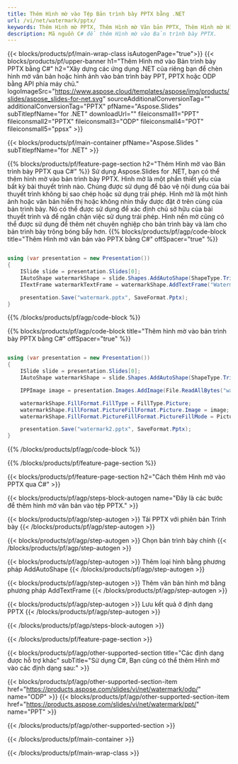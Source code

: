 ```yaml
---
title: Thêm Hình mờ vào Tệp Bản trình bày PPTX bằng .NET
url: /vi/net/watermark/pptx/
keywords: Thêm Hình mờ PPTX, Thêm Hình mờ Văn bản PPTX, Thêm Hình mờ Hình ảnh PPTX
description: Mã nguồn C# để thêm Hình mờ vào Bản trình bày PPTX.
---
```


{{< blocks/products/pf/main-wrap-class isAutogenPage="true">}}
{{< blocks/products/pf/upper-banner h1="Thêm Hình mờ vào Bản trình bày PPTX bằng C#" h2="Xây dựng các ứng dụng .NET của riêng bạn để chèn hình mờ văn bản hoặc hình ảnh vào bản trình bày PPT, PPTX hoặc ODP bằng API phía máy chủ." logoImageSrc="https://www.aspose.cloud/templates/aspose/img/products/slides/aspose_slides-for-net.svg" sourceAdditionalConversionTag="" additionalConversionTag="PPTX" pfName="Aspose.Slides" subTitlepfName="for .NET" downloadUrl="" fileiconsmall1="PPT" fileiconsmall2="PPTX" fileiconsmall3="ODP" fileiconsmall4="POT" fileiconsmall5="ppsx" >}}

{{< blocks/products/pf/main-container pfName="Aspose.Slides " subTitlepfName="for .NET" >}}

{{% blocks/products/pf/feature-page-section  h2="Thêm Hình mờ vào Bản trình bày PPTX qua C#" %}}
Sử dụng Aspose.Slides for .NET, bạn có thể thêm hình mờ vào bản trình bày PPTX. Hình mờ là một phần thiết yếu của bất kỳ bài thuyết trình nào. Chúng được sử dụng để bảo vệ nội dung của bài thuyết trình không bị sao chép hoặc sử dụng trái phép. Hình mờ là một hình ảnh hoặc văn bản hiển thị hoặc không nhìn thấy được đặt ở trên cùng của bản trình bày. Nó có thể được sử dụng để xác định chủ sở hữu của bài thuyết trình và để ngăn chặn việc sử dụng trái phép. Hình nền mờ cũng có thể được sử dụng để thêm nét chuyên nghiệp cho bản trình bày và làm cho bản trình bày trông bóng bẩy hơn. 
{{% blocks/products/pf/agp/code-block title="Thêm Hình mờ văn bản vào PPTX bằng C#" offSpacer="true" %}}

```cs

using (var presentation = new Presentation())
{
    ISlide slide = presentation.Slides[0];
    IAutoShape watermarkShape = slide.Shapes.AddAutoShape(ShapeType.Triangle, 0, 0, 0, 0);
    ITextFrame watermarkTextFrame = watermarkShape.AddTextFrame("Watermark");

    presentation.Save("watermark.pptx", SaveFormat.Pptx);
}
```

{{% /blocks/products/pf/agp/code-block %}}

{{% blocks/products/pf/agp/code-block title="Thêm hình mờ vào bản trình bày PPTX bằng C#" offSpacer="true" %}}

```cs

using (var presentation = new Presentation())
{
    ISlide slide = presentation.Slides[0];
    IAutoShape watermarkShape = slide.Shapes.AddAutoShape(ShapeType.Triangle, 0, 0, 0, 0);

    IPPImage image = presentation.Images.AddImage(File.ReadAllBytes("watermark.png"));

    watermarkShape.FillFormat.FillType = FillType.Picture;
    watermarkShape.FillFormat.PictureFillFormat.Picture.Image = image;
    watermarkShape.FillFormat.PictureFillFormat.PictureFillMode = PictureFillMode.Stretch;

    presentation.Save("watermark2.pptx", SaveFormat.Pptx);
}
```

{{% /blocks/products/pf/agp/code-block %}}

{{% /blocks/products/pf/feature-page-section %}}

{{< blocks/products/pf/feature-page-section  h2="Cách thêm Hình mờ vào PPTX qua C#" >}}

{{< blocks/products/pf/agp/steps-block-autogen name="Đây là các bước để thêm hình mờ văn bản vào tệp PPTX." >}}

{{< blocks/products/pf/agp/step-autogen >}}
Tải PPTX với phiên bản Trình bày
{{< /blocks/products/pf/agp/step-autogen >}}

{{< blocks/products/pf/agp/step-autogen >}}
Chọn bản trình bày chính
{{< /blocks/products/pf/agp/step-autogen >}}

{{< blocks/products/pf/agp/step-autogen >}}
Thêm loại hình bằng phương pháp AddAutoShape
{{< /blocks/products/pf/agp/step-autogen >}}

{{< blocks/products/pf/agp/step-autogen >}}
Thêm văn bản hình mờ bằng phương pháp AddTextFrame
{{< /blocks/products/pf/agp/step-autogen >}}

{{< blocks/products/pf/agp/step-autogen >}}
Lưu kết quả ở định dạng PPTX
{{< /blocks/products/pf/agp/step-autogen >}}

{{< /blocks/products/pf/agp/steps-block-autogen >}}

{{< /blocks/products/pf/feature-page-section >}}

{{< blocks/products/pf/agp/other-supported-section title="Các định dạng được hỗ trợ khác" subTitle="Sử dụng C#, Bạn cũng có thể thêm Hình mờ vào các định dạng sau:" >}}

{{< blocks/products/pf/agp/other-supported-section-item href="https://products.aspose.com/slides/vi/net/watermark/odp/" name="ODP" >}}
{{< blocks/products/pf/agp/other-supported-section-item href="https://products.aspose.com/slides/vi/net/watermark/ppt/" name="PPT" >}}


{{< /blocks/products/pf/agp/other-supported-section >}}

{{< /blocks/products/pf/main-container >}}
    
{{< /blocks/products/pf/main-wrap-class >}}